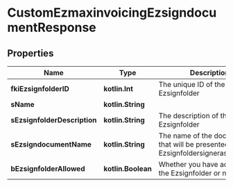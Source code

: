 
# CustomEzmaxinvoicingEzsigndocumentResponse

## Properties
Name | Type | Description | Notes
------------ | ------------- | ------------- | -------------
**fkiEzsignfolderID** | **kotlin.Int** | The unique ID of the Ezsignfolder | 
**sName** | **kotlin.String** |  | 
**sEzsignfolderDescription** | **kotlin.String** | The description of the Ezsignfolder | 
**sEzsigndocumentName** | **kotlin.String** | The name of the document that will be presented to Ezsignfoldersignerassociations | 
**bEzsignfolderAllowed** | **kotlin.Boolean** | Whether you have access to the Ezsignfolder or not | 



